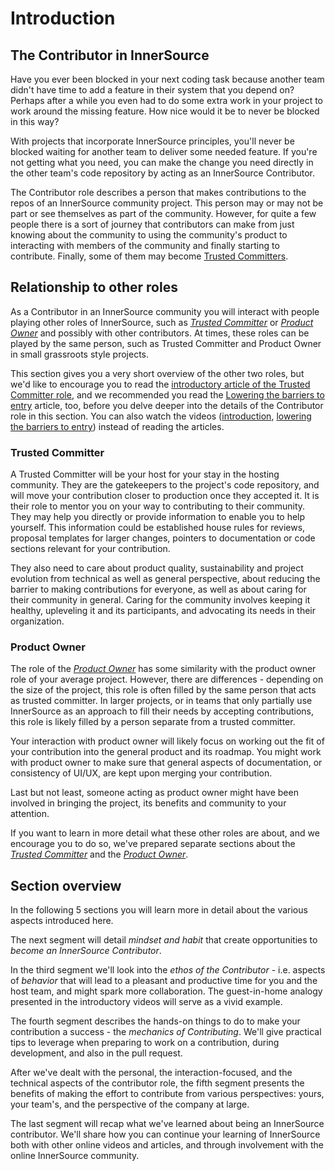 # Introduction

## The Contributor in InnerSource

Have you ever been blocked in your next coding task because another team didn't have time to add a feature in their system that you depend on?
Perhaps after a while you even had to do some extra work in your project to work around the missing feature.
How nice would it be to never be blocked in this way?

With projects that incorporate InnerSource principles, you'll never be blocked waiting for another team to deliver some needed feature.
If you're not getting what you need, you can make the change you need directly in the other team's code repository by acting as an InnerSource Contributor.

The Contributor role describes a person that makes contributions to the repos of an InnerSource community project.
This person may or may not be part or see themselves as part of the community.
However, for quite a few people there is a sort of journey that contributors can make from just knowing about the community to using the community's product to interacting with members of the community and finally starting to contribute.
Finally, some of them may become [Trusted Committers][TC Introduction].


## Relationship to other roles

As a Contributor in an InnerSource community you will interact with people playing other roles of InnerSource, such as [_Trusted Committer_][TC Introduction] or [_Product Owner_](https://github.com/InnerSourceCommons/InnerSourceLearningPath/blob/master/product-owner/01-opening-article.md) and possibly with other contributors.
At times, these roles can be played by the same person, such as Trusted Committer and Product Owner in small grassroots style projects.

This section gives you a very short overview of the other two roles, but we'd like to encourage you to read the [introductory article of the Trusted Committer role][TC Introduction], and we recommended you read the [Lowering the barriers to entry](https://github.com/InnerSourceCommons/InnerSourceLearningPath/blob/master/trusted-committer/05-lowering-the-barriers-to-entry.md) article, too, before you delve deeper into the details of the Contributor role in this section.
You can also watch the videos ([introduction](https://learning.oreilly.com/videos/the-trusted-committer/9781492047599/9781492047599-video323925), [lowering the barriers to entry](https://learning.oreilly.com/videos/the-trusted-committer/9781492047599/9781492047599-video323929)) instead of reading the articles.

### Trusted Committer

A Trusted Committer will be your host for your stay in the hosting community.
They are the gatekeepers to the project's code repository, and will move your contribution closer to production once they accepted it. 
It is their role to mentor you on your way to contributing to their community. They may help you directly or provide information to enable you to help yourself. This information could be established house rules for reviews, proposal templates for larger changes, pointers to documentation or code sections relevant for your contribution.

They also need to care about product quality, sustainability and project evolution from technical as well as general perspective, about reducing the barrier to making contributions for everyone, as well as about caring for their community in general.
Caring for the community involves keeping it healthy, upleveling it and its participants, and advocating its needs in their organization.


### Product Owner
The role of the [_Product Owner_][PO Introduction] has some similarity with the product owner role of your average project.
However, there are differences - depending on the size of the project, this role is often filled by the same person that acts as trusted committer.
In larger projects, or in teams that only partially use InnerSource as an approach to fill their needs by accepting contributions, this role is likely filled by a person separate from a trusted committer.

Your interaction with product owner will likely focus on working out the fit of your contribution into the general product and its roadmap. 
You might work with product owner to make sure that general aspects of documentation, or consistency of UI/UX, are kept upon merging your contribution.  

Last but not least, someone acting as product owner might have been involved in bringing the project, its benefits and community to your attention. 


If you want to learn in more detail what these other roles are about, and we encourage you to do so, we've prepared separate sections about the [_Trusted Committer_][TC Introduction] and the [_Product Owner_][PO Introduction].


## Section overview
In the following 5 sections you will learn more in detail about the various aspects introduced here. 

The next segment will detail _mindset and habit_ that create opportunities to _become an InnerSource Contributor_.

In the third segment we'll look into the _ethos of the Contributor_ - i.e. aspects of _behavior_ that will lead to a pleasant and productive time for you and the host team, and might spark more collaboration.
The guest-in-home analogy presented in the introductory videos will serve as a vivid example. 

The fourth segment describes the hands-on things to do to make your contribution a success - the _mechanics of Contributing_.
We'll give practical tips to leverage when preparing to work on a contribution, during development, and also in the pull request.  

After we've dealt with the personal, the interaction-focused, and the technical aspects of the contributor role, the fifth segment presents the benefits of making the effort to contribute from various perspectives: yours, your team's, and the perspective of the company at large.

The last segment will recap what we've learned about being an InnerSource contributor.  We'll share how you can continue your learning of InnerSource both with other online videos and articles, and through involvement with the online InnerSource community.


[intro-innersource]:https://www.safaribooksonline.com/videos/introduction-to-innersource/9781492041504
[intro-trusted-comitter]:https://learning.oreilly.com/videos/the-trusted-committer/9781492047599/9781492047599-video323925
[TC Introduction]: https://github.com/InnerSourceCommons/InnerSourceLearningPath/blob/master/trusted-committer/01-introduction.md
[PO Introduction]: https://github.com/InnerSourceCommons/InnerSourceLearningPath/blob/master/product-owner/01-opening-article.md

